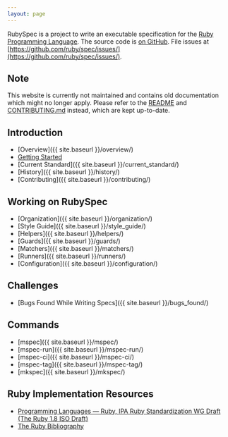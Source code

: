 ```yaml
---
layout: page
---
```


RubySpec is a project to write an executable specification for the [Ruby
Programming Language](http://ruby-lang.org/). The source code is [on GitHub](https://github.com/ruby/spec/).
File issues at [https://github.com/ruby/spec/issues/](https://github.com/ruby/spec/issues/).

## Note

This website is currently not maintained and contains old documentation
which might no longer apply.
Please refer to the [README](https://github.com/ruby/spec) and [CONTRIBUTING.md](https://github.com/ruby/spec/blob/master/CONTRIBUTING.md) instead, which are kept up-to-date.

## Introduction

* [Overview]({{ site.baseurl }}/overview/)
* [Getting Started](https://github.com/ruby/spec#running-the-specs)
* [Current Standard]({{ site.baseurl }}/current_standard/)
* [History]({{ site.baseurl }}/history/)
* [Contributing]({{ site.baseurl }}/contributing/)


## Working on RubySpec

* [Organization]({{ site.baseurl }}/organization/)
* [Style Guide]({{ site.baseurl }}/style_guide/)
* [Helpers]({{ site.baseurl }}/helpers/)
* [Guards]({{ site.baseurl }}/guards/)
* [Matchers]({{ site.baseurl }}/matchers/)
* [Runners]({{ site.baseurl }}/runners/)
* [Configuration]({{ site.baseurl }}/configuration/)


## Challenges

* [Bugs Found While Writing Specs]({{ site.baseurl }}/bugs_found/)


## Commands

* [mspec]({{ site.baseurl }}/mspec/)
* [mspec-run]({{ site.baseurl }}/mspec-run/)
* [mspec-ci]({{ site.baseurl }}/mspec-ci/)
* [mspec-tag]({{ site.baseurl }}/mspec-tag/)
* [mkspec]({{ site.baseurl }}/mkspec/)


## Ruby Implementation Resources

* [Programming Languages — Ruby, IPA Ruby Standardization WG Draft (The Ruby 1.8 ISO Draft)](https://www.ipa.go.jp/osc/english/ruby/)
* [The Ruby Bibliography](http://rubybib.org/)

